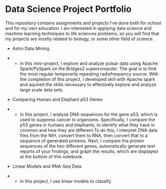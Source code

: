 # Data Science Project Portfolio

This repository contains assignments and projects I've done both for school and for my own education. I am interested in applying data science and machine learning techniques to life sciences problems, so you will find that my projects are mostly related to biology, or some other field of science.

* Astro Data Mining
* * In this mini-project, I explore and analyze pulsar data using Apache Spark/PySpark on the Bridges2 supercomputer. The goal is to find the most regular temporarily repeating radiofrequency source. With the completion of this project, I developed skill with Apache spark and aquired the skills necessary to effectively explore and analyze large scale data sets.

* Comparing Human and Elephant p53 Genes
* * In this project, I analyze DNA sequences for the gene p53, which is used to suppress cancer in organisms. Specifically, I compare the p53 genes in humans and elephants, to identify what they have in common and how they are different.To do this, I interpret DNA data files from the NIH, convert them to RNA, then convert that to a sequence of generated proteins. Next, I compare the protein sequences of the two different genes, automatically generate text reports of your findings, and graph the results, which are displayed at the bottom of this notebook.

* Linear Models and RNA-Seq Data
* * In this project, I use linear models to classify
